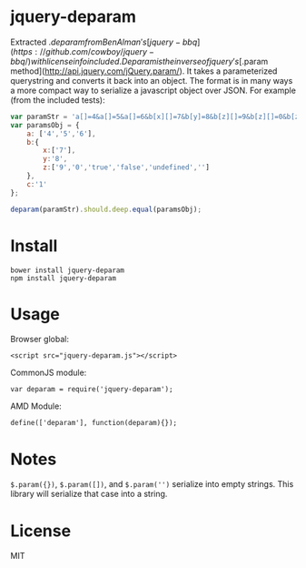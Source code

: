 jquery-deparam
==============

Extracted $.deparam from Ben Alman's [jquery-bbq](https://github.com/cowboy/jquery-bbq/) with license info included.
Deparam is the inverse of jquery's [$.param method](http://api.jquery.com/jQuery.param/).  It takes a parameterized querystring and converts it back into an object.  The format is in many ways a more compact way to serialize a javascript object over JSON.  For example (from the included tests):

```javascript
var paramStr = 'a[]=4&a[]=5&a[]=6&b[x][]=7&b[y]=8&b[z][]=9&b[z][]=0&b[z][]=true&b[z][]=false&b[z][]=undefined&b[z][]=&c=1';
var paramsObj = {
    a: ['4','5','6'],
    b:{
        x:['7'],
        y:'8',
        z:['9','0','true','false','undefined','']
    },
    c:'1'
};

deparam(paramStr).should.deep.equal(paramsObj);

```

Install
==============
```
bower install jquery-deparam
npm install jquery-deparam
```

Usage
===============
Browser global:
```
<script src="jquery-deparam.js"></script>
```
CommonJS module:
```
var deparam = require('jquery-deparam');
```
AMD Module:
```
define(['deparam'], function(deparam){});

```

Notes
================
`$.param({})`, `$.param([])`, and `$.param('')` serialize into empty strings.  This library will serialize that case into a string.

License
===============
MIT
